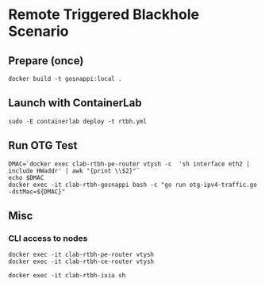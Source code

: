 # Remote Triggered Blackhole Scenario

## Prepare (once)

```Shell
docker build -t gosnappi:local .
````

## Launch with ContainerLab

```Shell
sudo -E containerlab deploy -t rtbh.yml
````

## Run OTG Test

```Shell
DMAC=`docker exec clab-rtbh-pe-router vtysh -c  'sh interface eth2 | include HWaddr' | awk "{print \\$2}"`
echo $DMAC
docker exec -it clab-rtbh-gosnappi bash -c "go run otg-ipv4-traffic.go -dstMac=${DMAC}"
````

## Misc
### CLI access to nodes

```Shell
docker exec -it clab-rtbh-pe-router vtysh
docker exec -it clab-rtbh-ce-router vtysh

docker exec -it clab-rtbh-ixia sh
````

